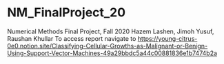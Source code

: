 # NM_FinalProject_20
Numerical Methods Final Project, Fall 2020
Hazem Lashen, Jimoh Yusuf, Raushan Khullar
To access report navigate to https://young-citrus-0e0.notion.site/Classifying-Cellular-Growths-as-Malignant-or-Benign-Using-Support-Vector-Machines-49a29bbdc5a44c00881836e1b7474b2a

